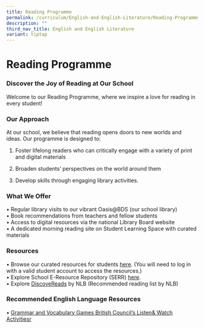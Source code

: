 ```yaml
---
title: Reading Programme
permalink: /curriculum/English-and-English-Literature/Reading-Programme/
description: ""
third_nav_title: English and English Literature
variant: tiptap
---
```

<h1>Reading Programme</h1>
<h3>Discover the Joy of Reading at Our School</h3>
<p>Welcome to our Reading Programme, where we inspire a love for reading
in every student!</p>
<h3>Our Approach</h3>
<p>At our school, we believe that reading opens doors to new worlds and ideas.
Our programme is designed to:</p>
<ol data-tight="true" class="tight">
<li>
<p>Foster lifelong readers who can critically engage with a variety of print
and digital materials</p>
</li>
<li>
<p>Broaden students’ perspectives on the world around them</p>
</li>
<li>
<p>Develop skills through engaging library activities.</p>
</li>
</ol>
<h3>What We Offer</h3>
<p>• Regular library visits to our vibrant Oasis@BDS (our school library)
<br>• Book recommendations from teachers and fellow students
<br>• Access to digital resources via the national Library Board website
<br>• A dedicated morning reading site on Student Learning Space with curated
materials</p>
<h3>Resources</h3>
<p>• Browse our curated resources for students <a href="https://go.gov.sg/bdsreading" rel="noopener nofollow" target="_blank">here</a>. (You will need to log in
with a valid student account to access the resources.)
<br>• Explore School E-Resource Repository (SERR) <a href="https://schoolibrary.moe.edu.sg/eresourcespri/cgi-bin/spydus.exe/MSGTRN/WPAC/HOME" rel="noopener noreferrer nofollow" target="_blank">here</a>.
<br>• Explore <a href="http://go.gov.sg/nlb-childrenandteens" rel="noopener noreferrer nofollow" target="_blank">DiscoveReads</a> by
NLB (Recommended reading list by NLB)</p>
<h3>Recommended English Language Resources</h3>
<p>• <a href="https://go.gov.sg/learnenglishbritishcouncil" rel="noopener noreferrer nofollow" target="_blank">Grammar and Vocabulary Games British Council’s Listen&amp; Watch Activitiesr</a>
</p>